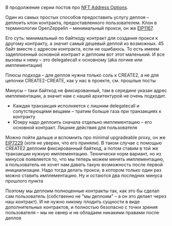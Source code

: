 В продолжение серии постов про [NFT Address Options](https://docs.google.com/presentation/d/1BMHDSROMF2P4M7C3iZKPVcE9pVHdQoJPEC4xqgvkZIE).

Один из самых простых способов предоставить услугу деплоя – деплоить клон контракта, предоставленного пользователем. Клон в терминологии OpenZeppelin – минимальный прокси, он же [EIP1167](https://eips.ethereum.org/EIPS/eip-1167).

Его суть: минимальный по байткоду контракт для создания прокси к другому контракту, а значит самый дешевый деплой из возможных. 45 байт вместе с адресом контракта, если не ошибаюсь. То есть имеем задеплоенный основной контракт и деплоим вот этот маленький. И все вызовы к нему – это delegatecall к основному (aka логике или имплементации)

Плюсы подхода – для деплоя нужна только соль к CREATE2, а не для цепочки CREATE2-CREATE, как у нас в проекте, см. прошлые посты

Минусы – таки байткод не фиксированный, там в середине указан адрес имплементации, а значит нам с нашей архитектурой не очень подходит.
- Каждая транзакция исполняется с лишним delegatecall и сопутствующими вещами – тратим больше газа при транзакциях к контракту
- Юзеру надо деплоить сначала отдельно имплементацию – его основной контракт. Лишние действия для пользователя

Можно пойти дальше и вспомнить про minimal upgradeable proxy, он же [EIP7229](https://ethereum-magicians.org/t/erc-7229-minimal-upgradable-proxy-contract/14754) (хотя не уверен, что его приняли). В таком случае с помощью CREATE2 деплоим фиксированный байткод, а потом ставим в той же транзакции нужную имплементацию.
Технически норм вариант, но из минусов появляется то, что мы теперь можем менять имплементацию, а пользователь не хочет нам давать такую возможность после первой инициализации. Надо тогда делать прокси, в котором только один раз можно ставить имплементацию. Ну и остаются два последних минуса прошлого пункта

Поэтому мы деплоим полноценные контракты так, как это бы сделал сам пользователь (собственно не "мы деплоим" – а он это делает через наш контракт). И не нужно никому плодить сущности в виде дополнительных контрактов, и полностью безопасно с точки зрения пользователя – мы не овнер и не обладаем никакими правами после деплоя